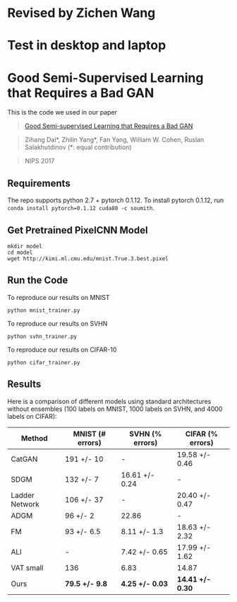 # Revised by Zichen Wang

# Test in desktop and laptop

# Good Semi-Supervised Learning that Requires a Bad GAN

This is the code we used in our paper

>[Good Semi-supervised Learning that Requires a Bad GAN](https://arxiv.org/abs/1705.09783)

>Zihang Dai*, Zhilin Yang*, Fan Yang, William W. Cohen, Ruslan Salakhutdinov (*: equal contribution)

>NIPS 2017

## Requirements

The repo supports python 2.7 + pytorch 0.1.12. To install pytorch 0.1.12, run `conda install pytorch=0.1.12 cuda80 -c soumith`.

## Get Pretrained PixelCNN Model

```
mkdir model
cd model
wget http://kimi.ml.cmu.edu/mnist.True.3.best.pixel
```

## Run the Code

To reproduce our results on MNIST
```
python mnist_trainer.py
```

To reproduce our results on SVHN
```
python svhn_trainer.py
```

To reproduce our results on CIFAR-10
```
python cifar_trainer.py
```

## Results

Here is a comparison of different models using standard architectures without ensembles (100 labels on MNIST, 1000 labels on SVHN, and 4000 labels on CIFAR):

Method | MNIST (# errors) | SVHN (% errors) | CIFAR (% errors)
-- | -- | -- | --
CatGAN | 191 +/- 10 | - | 19.58 +/- 0.46
SDGM | 132 +/- 7 | 16.61 +/- 0.24 | -
Ladder Network | 106 +/- 37 | - | 20.40 +/- 0.47
ADGM | 96 +/- 2 | 22.86 | -
FM | 93 +/- 6.5 | 8.11 +/- 1.3 | 18.63 +/- 2.32
ALI | - | 7.42 +/- 0.65 | 17.99 +/- 1.62
VAT small | 136 | 6.83 | 14.87
Ours | **79.5 +/- 9.8** | **4.25 +/- 0.03** | **14.41 +/- 0.30**

